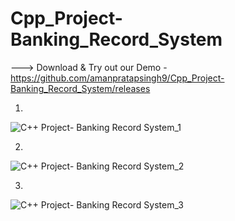 # Cpp_Project-Banking_Record_System

---> Download & Try out our Demo -  https://github.com/amanpratapsingh9/Cpp_Project-Banking_Record_System/releases


1)
![C++ Project- Banking Record System_1](https://user-images.githubusercontent.com/72128002/128634274-883e6700-df3c-4b26-8709-2294ba43a1f8.jpg)


2)
![C++ Project- Banking Record System_2](https://user-images.githubusercontent.com/72128002/128634286-de202478-3924-4e33-b453-3042c2370352.jpg)


3)
![C++ Project- Banking Record System_3](https://user-images.githubusercontent.com/72128002/128634297-1e9a357f-3ba4-4f72-86c6-449ad87f2fdc.jpg)
